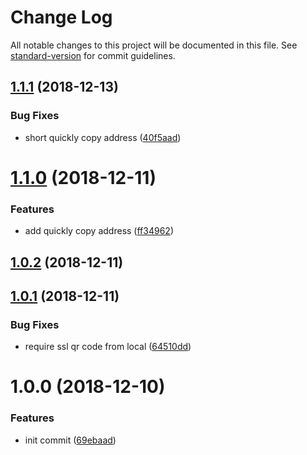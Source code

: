 # Change Log

All notable changes to this project will be documented in this file. See [standard-version](https://github.com/conventional-changelog/standard-version) for commit guidelines.

<a name="1.1.1"></a>
## [1.1.1](https://github.com/ouxu/charles-helper/compare/v1.1.0...v1.1.1) (2018-12-13)


### Bug Fixes

* short quickly copy address ([40f5aad](https://github.com/ouxu/charles-helper/commit/40f5aad))



<a name="1.1.0"></a>
# [1.1.0](https://github.com/ouxu/charles-helper/compare/v1.0.2...v1.1.0) (2018-12-11)


### Features

* add quickly copy address ([ff34962](https://github.com/ouxu/charles-helper/commit/ff34962))



<a name="1.0.2"></a>
## [1.0.2](https://github.com/ouxu/charles-helper/compare/v1.0.1...v1.0.2) (2018-12-11)



<a name="1.0.1"></a>
## [1.0.1](https://github.com/ouxu/charles-helper/compare/v1.0.0...v1.0.1) (2018-12-11)


### Bug Fixes

* require ssl qr code from local ([64510dd](https://github.com/ouxu/charles-helper/commit/64510dd))



<a name="1.0.0"></a>
# 1.0.0 (2018-12-10)


### Features

* init commit ([69ebaad](https://github.com/ouxu/charles-helper/commit/69ebaad))
